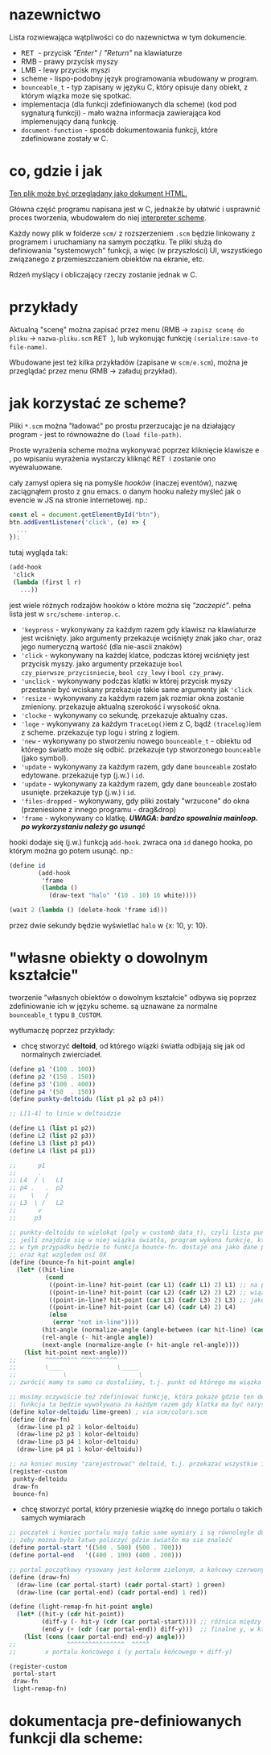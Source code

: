 # nazewnictwo

Lista rozwiewająca wątpliwości co do nazewnictwa w tym dokumencie.

- <kbd> RET </kbd> - przycisk *"Enter"* / *"Return"* na klawiaturze
- RMB - prawy przycisk myszy
- LMB - lewy przycisk myszi
- scheme - lispo-podobny język programowania wbudowany w program.
- `bounceable_t` - typ zapisany w języku C, który opisuje dany obiekt, z którym wiązka może się spotkać.
- implementacja (dla funkcji zdefiniowanych dla scheme) (kod pod sygnaturą funkcji) - mało ważna informacja zawierająca kod implemenujący daną funkcję.
- `document-function` - sposób dokumentowania funkcji, które zdefiniowane zostały w C.

# co, gdzie i jak

[Ten plik może być przeglądany jako dokument HTML.](https://pub.krzysckh.org/msc2023.html)


Główna część programu napisana jest w C, jednakże by ułatwić i usprawnić proces
tworzenia, wbudowałem do niej [interpreter scheme](https://tinyscheme.sourceforge.net/).

Każdy nowy plik w folderze `scm/` z rozszerzeniem `.scm` będzie linkowany
z programem i uruchamiany na samym początku. Te pliki służą do definiowania
"systemowych" funkcji, a więc (w przyszłości) UI, wszystkiego związanego
z przemieszczaniem obiektów na ekranie, etc.

Rdzeń myślący i obliczający rzeczy zostanie jednak w C.

# przykłady

Aktualną "scenę" można zapisać przez menu (RMB → `zapisz scenę do pliku` → `nazwa-pliku.scm` <kbd> RET </kbd>), lub
wykonując funkcję `(serialize:save-to file-name)`.

Wbudowane jest też kilka przykładów (zapisane w `scm/e.scm`), można je przeglądać przez menu (RMB → załaduj przykład).

# jak korzystać ze scheme?

Pliki `*.scm` można "ładować" po prostu przerzucając je na działający program - jest to równoważne do `(load file-path)`.

Proste wyrażenia scheme można wykonywać poprzez kliknięcie klawisze <kbd> e </kbd>, po wpisaniu wyrażenia wystarczy kliknąć <kbd> RET </kbd> i zostanie ono
wyewaluowane.


cały zamysł opiera się na pomyśle *hooków* (inaczej eventów), nazwę zaciągnąłem prosto z gnu emacs.
o danym hooku należy myśleć jak o evencie w JS na stronie internetowej.
np.:

```javascript
const el = document.getElementById("btn");
btn.addEventListener('click', (e) => {
  ...
});
```

tutaj wygląda tak:

```scheme
(add-hook
 'click
 (lambda (first l r)
   ...))
```

jest wiele różnych rodzajów hooków o które można się *"zaczepić"*. pełna lista jest w `src/scheme-interop.c`.

- `'keypress` - wykonywany za każdym razem gdy klawisz na klawiaturze jest wciśnięty.
                jako argumenty przekazuje wciśnięty znak jako `char`, oraz jego numeryczną
                wartość (dla nie-ascii znaków)
- `'click` - wykonywany na każdej klatce, podczas której wciśnięty jest przycisk myszy.
             jako argumenty przekazuje `bool czy_pierwsze_przycisniecie`, `bool czy_lewy`
             i `bool czy_prawy`.
- `'unclick` - wykonywany podczas klatki w której przycisk myszy przestanie być wciskany
               przekazuje takie same argumenty jak `'click`
- `'resize` - wykonywany za każdym razem jak rozmiar okna zostanie zmieniony.
              przekazuje aktualną szerokość i wysokość okna.
- `'clocke` - wykonywany co sekundę. przekazuje aktualny czas.
- `'loge` - wykonywany za każdym `TraceLog()`iem z C, bądź `(tracelog)`iem z scheme.
            przekazuje typ logu i string z logiem.
- `'new` - wykonywany po stworzeniu nowego `bounceable_t` - obiektu od którego światło może
           się odbić. przekazuje typ stworzonego `bounceable` (jako symbol).
- `'update` - wykonywany za każdym razem, gdy dane `bounceable` zostało edytowane.
              przekazuje typ (j.w.) i `id`.
- `'update` - wykonywany za każdym razem, gdy dane `bounceable` zostało usunięte.
              przekazuje typ (j.w.) i `id`.
- `'files-dropped` - wykonywany, gdy pliki zostały "wrzucone" do okna (przeniesione z innego programu - 
                     drag&drop)
- `'frame` - wykonywany co klatkę. ***UWAGA: bardzo spowalnia mainloop. po wykorzystaniu należy go usunąć***

hooki dodaje się (j.w.) funkcją `add-hook`. zwraca ona `id` danego hooka, po którym
można go potem usunąć.
np.:

```scheme
(define id
        (add-hook
         'frame
         (lambda ()
           (draw-text "halo" '(10 . 10) 16 white))))

(wait 2 (lambda () (delete-hook 'frame id)))
```

przez dwie sekundy będzie wyświetlać `halo` w {x: 10, y: 10}.

# "własne obiekty o dowolnym kształcie"

tworzenie "własnych obiektów o dowolnym kształcie" odbywa się poprzez zdefiniowanie ich w języku scheme.
są uznawane za normalne `bounceable_t` typu `B_CUSTOM`.

wytłumaczę poprzez przykłady:

- chcę stworzyć **deltoid**, od którego wiązki światła odbijają się jak od normalnych zwierciadeł.

```scheme
(define p1 '(100 . 100))
(define p2 '(150 . 150))
(define p3 '(100 . 400))
(define p4 '(50  . 150))
(define punkty-deltoidu (list p1 p2 p3 p4))

;; L[1-4] to linie w deltoidzie

(define L1 (list p1 p2))
(define L2 (list p2 p3))
(define L3 (list p3 p4))
(define L4 (list p4 p1))

;;      p1
;;      .
;; L4  / \   L1
;; p4 .   .  p2
;;    \   /
;; L3  \ /   L2
;;      v
;;     p3

;; punkty-deltoidu to wielokąt (poly w customb_data_t), czyli lista punktów.
;; jeśli znajdzie się w niej wiązka światła, program wykona funkcję, która obliczyć ma jak światło powinno się odbić.
;; w tym przypadku będzie to funkcja bounce-fn. dostaje ona jako dane punkt w którym wiązka światła dotknęła wielokątu,
;; oraz kąt względem osi OX
(define (bounce-fn hit-point angle)
  (let* ((hit-line
          (cond
           ((point-in-line? hit-point (car L1) (cadr L1) 2) L1) ;; na początek sprawdzamy o jaką linię deltoidu
           ((point-in-line? hit-point (car L2) (cadr L2) 2) L2) ;; wiązka światła faktycznie się odbiła i zapisujemy ją
           ((point-in-line? hit-point (car L3) (cadr L3) 2) L3) ;; jako hit-line
           ((point-in-line? hit-point (car L4) (cadr L4) 2) L4)
           (else
            (error "not in-line"))))
         (hit-angle (normalize-angle (angle-between (car hit-line) (cadr hit-line)))) ;; kąt pod jakim jest linia deltoidu
         (rel-angle (- hit-angle angle))                                              ;; kąt pod jakim światło padło na deltoid
         (next-angle (normalize-angle (+ hit-angle rel-angle))))                      ;; kąt jaki teraz ma obrać światło
    (list hit-point next-angle)))
;;        ^^^^^^^^^ ^^^^^^^^^^
;;        \____               \_____
;;             \                    \
;; zwrócić mamy to samo co dostaliśmy, t.j. punkt od którego ma wiązka kontynuować, oraz kąt (względem osi OX)

;; musimy oczywiście też zdefiniować funkcję, która pokaże gdzie ten deltoid jest (t.j. narysuje go)
;; funkcja ta będzie wywoływana za każdym razem gdy klatka ma być narysowana (często) więc powinna być jak najkrótsza.
(define kolor-deltoidu lime-green) ; via scm/colors.scm
(define (draw-fn)
  (draw-line p1 p2 1 kolor-deltoidu)
  (draw-line p2 p3 1 kolor-deltoidu)
  (draw-line p3 p4 1 kolor-deltoidu)
  (draw-line p4 p1 1 kolor-deltoidu))

;; na koniec musimy "zarejestrować" deltoid, t.j. przekazać wszystkie informacje o nim programowi
(register-custom
 punkty-deltoidu
 draw-fn
 bounce-fn)
```

- chcę stworzyć portal, który przeniesie wiązkę do innego portalu o takich samych wymiarach

```scheme
;; początek i koniec portalu mają takie same wymiary i są równoległe do osi OY,
;; żeby można było łatwo policzyć gdzie światło ma sie znaleźć
(define portal-start '((500 . 500) (500 . 700)))
(define portal-end   '((400 . 100) (400 . 200)))

;; portal początkowy rysowany jest kolorem zielonym, a końcowy czerwonym
(define (draw-fn)
  (draw-line (car portal-start) (cadr portal-start) 1 green)
  (draw-line (car portal-end) (cadr portal-end) 1 red))

(define (light-remap-fn hit-point angle)
  (let* ((hit-y (cdr hit-point))
         (diff-y (- hit-y (cdr (car portal-start)))) ;; różnica między początkiem (górą) portalu, a miejscem, gdzie wiązka go dotknęła
         (end-y (+ (cdr (car portal-end)) diff-y)))  ;; finalne y, w którym pojawić ma się wiązka
    (list (cons (caar portal-end) end-y) angle)))
;;              ^^^^^^^^^^^^^^^^  ^^^^^
;;        x portalu końcowego i (y portalu końcowego + diff-y)

(register-custom
 portal-start
 draw-fn
 light-remap-fn)
```

# dokumentacja pre-definiowanych funkcji dla scheme:
